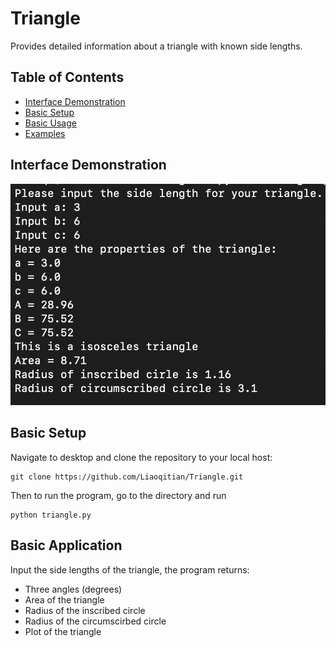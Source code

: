 # Triangle

Provides detailed information about a triangle with known side lengths.

## Table of Contents
  - [Interface Demonstration](#Interface-Demonstration)
  - [Basic Setup](#basic-setup)
  - [Basic Usage](#basic-usage)
  - [Examples](#examples)

## Interface Demonstration
![alt text](https://github.com/Liaoqitian/Triangle/blob/master/Interface%20Demo.png "Interface Demo")

## Basic Setup 
Navigate to desktop and clone the repository to your local host: 
```
git clone https://github.com/Liaoqitian/Triangle.git
```
Then to run the program, go to the directory and run 
```
python triangle.py
```

## Basic Application
Input the side lengths of the triangle, the program returns: 
- Three angles (degrees) 
- Area of the triangle
- Radius of the inscribed circle
- Radius of the circumscirbed circle 
- Plot of the triangle 

